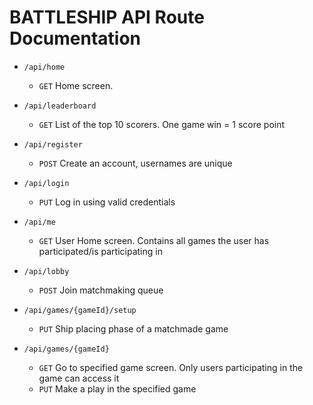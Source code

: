 # BATTLESHIP API Route Documentation

* `/api/home`

  * `GET` Home screen.

* `/api/leaderboard`

  * `GET` List of the top 10 scorers. One game win = 1 score point

* `/api/register`

  * `POST` Create an account, usernames are unique

* `/api/login`

  * `PUT` Log in using valid credentials

* `/api/me`

  * `GET` User Home screen. Contains all games the user has participated/is participating in
  
* `/api/lobby`

  * `POST` Join matchmaking queue
  
* `/api/games/{gameId}/setup`

  * `PUT` Ship placing phase of a matchmade game
 
* `/api/games/{gameId}`

  * `GET` Go to specified game screen. Only users participating in the game can access it
  * `PUT` Make a play in the specified game

